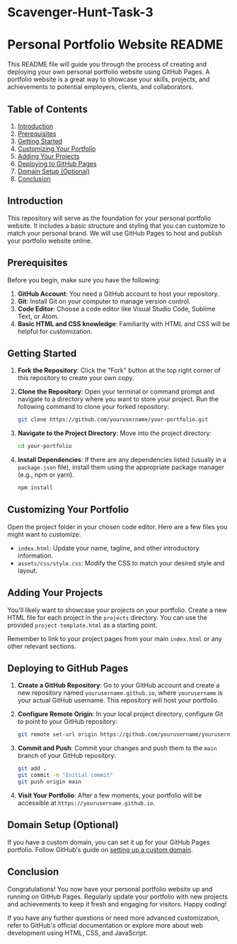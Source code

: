 # Scavenger-Hunt-Task-3

# Personal Portfolio Website README

This README file will guide you through the process of creating and deploying your own personal portfolio website using GitHub Pages. A portfolio website is a great way to showcase your skills, projects, and achievements to potential employers, clients, and collaborators.

## Table of Contents
1. [Introduction](#introduction)
2. [Prerequisites](#prerequisites)
3. [Getting Started](#getting-started)
4. [Customizing Your Portfolio](#customizing-your-portfolio)
5. [Adding Your Projects](#adding-your-projects)
6. [Deploying to GitHub Pages](#deploying-to-github-pages)
7. [Domain Setup (Optional)](#domain-setup-optional)
8. [Conclusion](#conclusion)

## Introduction

This repository will serve as the foundation for your personal portfolio website. It includes a basic structure and styling that you can customize to match your personal brand. We will use GitHub Pages to host and publish your portfolio website online.

## Prerequisites

Before you begin, make sure you have the following:

1. **GitHub Account**: You need a GitHub account to host your repository.
2. **Git**: Install Git on your computer to manage version control.
3. **Code Editor**: Choose a code editor like Visual Studio Code, Sublime Text, or Atom.
4. **Basic HTML and CSS knowledge**: Familiarity with HTML and CSS will be helpful for customization.

## Getting Started

1. **Fork the Repository**: Click the "Fork" button at the top right corner of this repository to create your own copy.

2. **Clone the Repository**: Open your terminal or command prompt and navigate to a directory where you want to store your project. Run the following command to clone your forked repository:
   
   ```bash
   git clone https://github.com/yourusername/your-portfolio.git
   ```
   
3. **Navigate to the Project Directory**: Move into the project directory:
   
   ```bash
   cd your-portfolio
   ```

4. **Install Dependencies**: If there are any dependencies listed (usually in a `package.json` file), install them using the appropriate package manager (e.g., npm or yarn).
   
   ```bash
   npm install
   ```

## Customizing Your Portfolio

Open the project folder in your chosen code editor. Here are a few files you might want to customize:

- `index.html`: Update your name, tagline, and other introductory information.
- `assets/css/style.css`: Modify the CSS to match your desired style and layout.

## Adding Your Projects

You'll likely want to showcase your projects on your portfolio. Create a new HTML file for each project in the `projects` directory. You can use the provided `project-template.html` as a starting point.

Remember to link to your project pages from your main `index.html` or any other relevant sections.

## Deploying to GitHub Pages

1. **Create a GitHub Repository**: Go to your GitHub account and create a new repository named `yourusername.github.io`, where `yourusername` is your actual GitHub username. This repository will host your portfolio.

2. **Configure Remote Origin**: In your local project directory, configure Git to point to your GitHub repository:

   ```bash
   git remote set-url origin https://github.com/yourusername/yourusername.github.io.git
   ```

3. **Commit and Push**: Commit your changes and push them to the `main` branch of your GitHub repository:

   ```bash
   git add .
   git commit -m "Initial commit"
   git push origin main
   ```

4. **Visit Your Portfolio**: After a few moments, your portfolio will be accessible at `https://yourusername.github.io`.

## Domain Setup (Optional)

If you have a custom domain, you can set it up for your GitHub Pages portfolio. Follow GitHub's guide on [setting up a custom domain](https://docs.github.com/en/pages/configuring-a-custom-domain-for-your-github-pages-site).

## Conclusion

Congratulations! You now have your personal portfolio website up and running on GitHub Pages. Regularly update your portfolio with new projects and achievements to keep it fresh and engaging for visitors. Happy coding!

If you have any further questions or need more advanced customization, refer to GitHub's official documentation or explore more about web development using HTML, CSS, and JavaScript.
